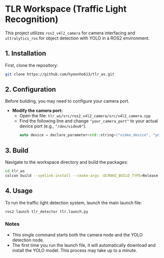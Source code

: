 # TLR Workspace (Traffic Light Recognition)

This project utilizes `ros2_v4l2_camera` for camera interfacing and `ultralytics_ros` for object detection with YOLO in a ROS2 environment.

## 1. Installation

First, clone the repository:
```bash
git clone https://github.com/hyeonho613/tlr_ws.git
```

## 2. Configuration

Before building, you may need to configure your camera port.

- **Modify the camera port:**
  - Open the file: `tlr_ws/src/ros2_v4l2_camera/src/v4l2_camera.cpp`
  - Find the following line and change `"your_camera_port"` to your actual device port (e.g., `"/dev/video0"`).
    ```cpp
    auto device = declare_parameter<std::string>("video_device", "your_camera_port", device_descriptor);
    ```

## 3. Build

Navigate to the workspace directory and build the packages:
```bash
cd tlr_ws
colcon build --symlink-install --cmake-args -DCMAKE_BUILD_TYPE=Release
```

## 4. Usage

To run the traffic light detection system, launch the main launch file:
```bash
ros2 launch tlr_detector tlr.launch.py
```

### Notes
- This single command starts both the camera node and the YOLO detection node.
- The first time you run the launch file, it will automatically download and install the YOLO model. This process may take up to a minute.
